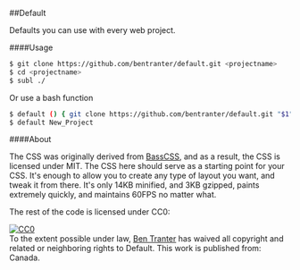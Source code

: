 ##Default

Defaults you can use with every web project.

####Usage

```bash
$ git clone https://github.com/bentranter/default.git <projectname>
$ cd <projectname>
$ subl ./
```

Or use a bash function
```bash
$ default () { git clone https://github.com/bentranter/default.git "$1" && cd "$1"; }
$ default New_Project
```

####About

The CSS was originally derived from [BassCSS](http://basscss.com), and as a result, the CSS is licensed under MIT. The CSS here should serve as a starting point for your CSS. It's enough to allow you to create any type of layout you want, and tweak it from there. It's only 14KB minified, and 3KB gzipped, paints extremely quickly, and maintains 60FPS no matter what.

The rest of the code is licensed under CC0:

<p xmlns:dct="http://purl.org/dc/terms/" xmlns:vcard="http://www.w3.org/2001/vcard-rdf/3.0#">
  <a rel="license"
     href="http://creativecommons.org/publicdomain/zero/1.0/">
    <img src="http://i.creativecommons.org/p/zero/1.0/88x31.png" style="border-style: none;" alt="CC0" />
  </a>
  <br />
  To the extent possible under law,
  <a rel="dct:publisher"
     href="https://github.com/bentranter/default">
    <span property="dct:title">Ben Tranter</span></a>
  has waived all copyright and related or neighboring rights to
  <span property="dct:title">Default</span>.
This work is published from:
<span property="vcard:Country" datatype="dct:ISO3166"
      content="CA" about="https://github.com/bentranter/default">
  Canada</span>.
</p>
